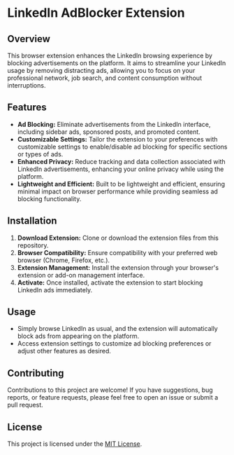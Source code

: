 # LinkedIn AdBlocker Extension

## Overview
This browser extension enhances the LinkedIn browsing experience by blocking advertisements on the platform. It aims to streamline your LinkedIn usage by removing distracting ads, allowing you to focus on your professional network, job search, and content consumption without interruptions.

## Features
- **Ad Blocking:** Eliminate advertisements from the LinkedIn interface, including sidebar ads, sponsored posts, and promoted content.
- **Customizable Settings:** Tailor the extension to your preferences with customizable settings to enable/disable ad blocking for specific sections or types of ads.
- **Enhanced Privacy:** Reduce tracking and data collection associated with LinkedIn advertisements, enhancing your online privacy while using the platform.
- **Lightweight and Efficient:** Built to be lightweight and efficient, ensuring minimal impact on browser performance while providing seamless ad blocking functionality.

## Installation
1. **Download Extension:** Clone or download the extension files from this repository.
2. **Browser Compatibility:** Ensure compatibility with your preferred web browser (Chrome, Firefox, etc.).
3. **Extension Management:** Install the extension through your browser's extension or add-on management interface.
4. **Activate:** Once installed, activate the extension to start blocking LinkedIn ads immediately.

## Usage
- Simply browse LinkedIn as usual, and the extension will automatically block ads from appearing on the platform.
- Access extension settings to customize ad blocking preferences or adjust other features as desired.

## Contributing
Contributions to this project are welcome! If you have suggestions, bug reports, or feature requests, please feel free to open an issue or submit a pull request.

## License
This project is licensed under the [MIT License](LICENSE).
